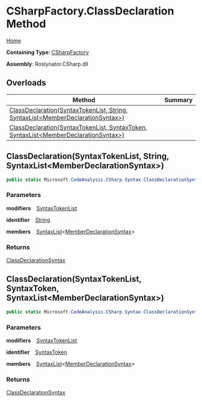 # CSharpFactory\.ClassDeclaration Method

[Home](../../../../README.md)

**Containing Type**: [CSharpFactory](../README.md)

**Assembly**: Roslynator\.CSharp\.dll

## Overloads

| Method | Summary |
| ------ | ------- |
| [ClassDeclaration(SyntaxTokenList, String, SyntaxList\<MemberDeclarationSyntax>)](#Roslynator_CSharp_CSharpFactory_ClassDeclaration_Microsoft_CodeAnalysis_SyntaxTokenList_System_String_Microsoft_CodeAnalysis_SyntaxList_Microsoft_CodeAnalysis_CSharp_Syntax_MemberDeclarationSyntax__) | |
| [ClassDeclaration(SyntaxTokenList, SyntaxToken, SyntaxList\<MemberDeclarationSyntax>)](#Roslynator_CSharp_CSharpFactory_ClassDeclaration_Microsoft_CodeAnalysis_SyntaxTokenList_Microsoft_CodeAnalysis_SyntaxToken_Microsoft_CodeAnalysis_SyntaxList_Microsoft_CodeAnalysis_CSharp_Syntax_MemberDeclarationSyntax__) | |

## ClassDeclaration\(SyntaxTokenList, String, SyntaxList\<MemberDeclarationSyntax>\) <a name="Roslynator_CSharp_CSharpFactory_ClassDeclaration_Microsoft_CodeAnalysis_SyntaxTokenList_System_String_Microsoft_CodeAnalysis_SyntaxList_Microsoft_CodeAnalysis_CSharp_Syntax_MemberDeclarationSyntax__"></a>

```csharp
public static Microsoft.CodeAnalysis.CSharp.Syntax.ClassDeclarationSyntax ClassDeclaration(Microsoft.CodeAnalysis.SyntaxTokenList modifiers, string identifier, Microsoft.CodeAnalysis.SyntaxList<Microsoft.CodeAnalysis.CSharp.Syntax.MemberDeclarationSyntax> members = default)
```

### Parameters

**modifiers** &ensp; [SyntaxTokenList](https://docs.microsoft.com/en-us/dotnet/api/microsoft.codeanalysis.syntaxtokenlist)

**identifier** &ensp; [String](https://docs.microsoft.com/en-us/dotnet/api/system.string)

**members** &ensp; [SyntaxList](https://docs.microsoft.com/en-us/dotnet/api/microsoft.codeanalysis.syntaxlist-1)\<[MemberDeclarationSyntax](https://docs.microsoft.com/en-us/dotnet/api/microsoft.codeanalysis.csharp.syntax.memberdeclarationsyntax)>

### Returns

[ClassDeclarationSyntax](https://docs.microsoft.com/en-us/dotnet/api/microsoft.codeanalysis.csharp.syntax.classdeclarationsyntax)

## ClassDeclaration\(SyntaxTokenList, SyntaxToken, SyntaxList\<MemberDeclarationSyntax>\) <a name="Roslynator_CSharp_CSharpFactory_ClassDeclaration_Microsoft_CodeAnalysis_SyntaxTokenList_Microsoft_CodeAnalysis_SyntaxToken_Microsoft_CodeAnalysis_SyntaxList_Microsoft_CodeAnalysis_CSharp_Syntax_MemberDeclarationSyntax__"></a>

```csharp
public static Microsoft.CodeAnalysis.CSharp.Syntax.ClassDeclarationSyntax ClassDeclaration(Microsoft.CodeAnalysis.SyntaxTokenList modifiers, Microsoft.CodeAnalysis.SyntaxToken identifier, Microsoft.CodeAnalysis.SyntaxList<Microsoft.CodeAnalysis.CSharp.Syntax.MemberDeclarationSyntax> members = default)
```

### Parameters

**modifiers** &ensp; [SyntaxTokenList](https://docs.microsoft.com/en-us/dotnet/api/microsoft.codeanalysis.syntaxtokenlist)

**identifier** &ensp; [SyntaxToken](https://docs.microsoft.com/en-us/dotnet/api/microsoft.codeanalysis.syntaxtoken)

**members** &ensp; [SyntaxList](https://docs.microsoft.com/en-us/dotnet/api/microsoft.codeanalysis.syntaxlist-1)\<[MemberDeclarationSyntax](https://docs.microsoft.com/en-us/dotnet/api/microsoft.codeanalysis.csharp.syntax.memberdeclarationsyntax)>

### Returns

[ClassDeclarationSyntax](https://docs.microsoft.com/en-us/dotnet/api/microsoft.codeanalysis.csharp.syntax.classdeclarationsyntax)

